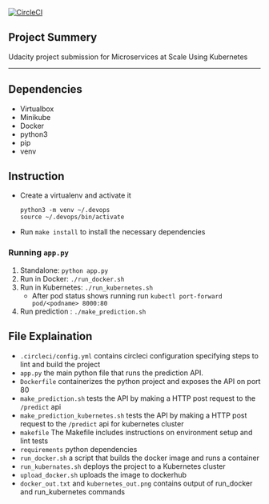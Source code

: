 [![CircleCI](https://circleci.com/gh/muttalebm/udacity-machine-learning-microservice.svg?style=svg)](https://circleci.com/gh/muttalebm/udacity-machine-learning-microservice)

## Project Summery
Udacity project submission for Microservices at Scale Using Kubernetes
  
---
## Dependencies
 - Virtualbox
 - Minikube
 - Docker
 - python3
 - pip
 - venv
 
## Instruction

* Create a virtualenv and activate it
    
    ```
  python3 -m venv ~/.devops
  source ~/.devops/bin/activate   
    ```
* Run `make install` to install the necessary dependencies

### Running `app.py`

1. Standalone:  `python app.py`
2. Run in Docker:  `./run_docker.sh`
3. Run in Kubernetes:  `./run_kubernetes.sh`
    - After pod status shows running run `kubectl port-forward pod/<podname> 8000:80`
4. Run prediction : `./make_prediction.sh`

## File Explaination

* `.circleci/config.yml` contains circleci configuration specifying steps to lint and build the project
* `app.py` the main python file that runs the prediction API.
* `Dockerfile` containerizes the python project and exposes the API on port 80
* `make_prediction.sh` tests the API by making a HTTP post request to the `/predict` api
* `make_prediction_kubernetes.sh` tests the API by making a HTTP post request to the `/predict` api for kubernetes cluster
* `makefile` The Makefile includes instructions on environment setup and lint tests
* `requirements` python dependencies
* `run_docker.sh` a script that builds the docker image and runs a container
* `run_kubernates.sh` deploys the project to a Kubernetes cluster
* `upload_docker.sh` uploads the image to dockerhub
* `docker_out.txt` and `kubernetes_out.png` contains output of run_docker and run_kubernetes commands
